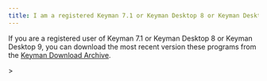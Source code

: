 ```yaml
---
title: I am a registered Keyman 7.1 or Keyman Desktop 8 or Keyman Desktop 9 user. Can I still download Keyman 7.1 or Keyman Desktop 8 or Keyman Desktop 9?
---
```


If you are a registered user of Keyman 7.1 or Keyman Desktop 8 or Keyman
Desktop 9, you can download the most recent version these programs from the
[Keyman Download Archive](http://keyman.com/downloads/archive/).

&gt;
